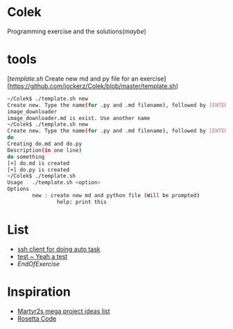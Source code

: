 # Colek

Programming exercise and the solutions(*maybe*)

# tools
[_template.sh_ Create new md and py file for an exercise][https://github.com/jockerz/Colek/blob/master/template.sh)

```bash
~/Colek$ ./template.sh new
Create new. Type the name(for .py and .md filename), followed by [ENTER]
image_downloader
image_downloader.md is exist. Use another name
~/Colek$ ./template.sh new
Create new. Type the name(for .py and .md filename), followed by [ENTER]
do
Creating do.md and do.py
Description(in one line)
do something
[+] do.md is created
[+] do.py is created
~/Colek$ ./template.sh 
Usage   ./template.sh <option>
Options 
        new : create new md and python file (Will be prompted)
                help: print this
```

# List

- [ssh client for doing auto task](https://github.com/jockerz/Colek/blob/master/ssh_client.md)
- [test ~ Yeah a test](test.md)
- _EndOfExercise_

# Inspiration

- [Martyr2s mega project ideas list](http://www.dreamincode.net/forums/topic/78802-martyr2s-mega-project-ideas-list/)
- [Rosetta Code](http://rosettacode.org/wiki/Rosetta_Code)
